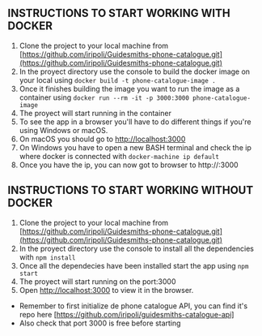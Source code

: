 ## INSTRUCTIONS TO START WORKING WITH DOCKER

1. Clone the project to your local machine from [https://github.com/iripoli/Guidesmiths-phone-catalogue.git](https://github.com/iripoli/Guidesmiths-phone-catalogue.git)
2. In the proyect directory use the console to build the docker image on your local using `docker build -t phone-catalogue-image .`
3. Once it finishes building the image you want to run the image as a container using `docker run --rm -it -p 3000:3000 phone-catalogue-image`
4. The proyect will start running in the container
5. To see the app in a browser you'll have to do different things if you're using Windows or macOS.
6. On macOS you should go to [http://localhost:3000](http://localhost:3000)
7. On Windows you have to open a new BASH terminal and check the ip where docker is connected with `docker-machine ip default`
8. Once you have the ip, you can now got to browser to http://<your ip>:3000

## INSTRUCTIONS TO START WORKING WITHOUT DOCKER

1. Clone the project to your local machine from [https://github.com/iripoli/Guidesmiths-phone-catalogue.git](https://github.com/iripoli/Guidesmiths-phone-catalogue.git)
2. In the proyect directory use the console to install all the dependencies with `npm install`
3. Once all the dependecies have been installed start the app using `npm start`
4. The proyect will start running on the port:3000
5. Open [http://localhost:3000](http://localhost:3000) to view it in the browser.

- Remember to first initialize de phone catalogue API, you can find it's repo here [https://github.com/iripoli/guidesmiths-catalogue-api]
- Also check that port 3000 is free before starting
